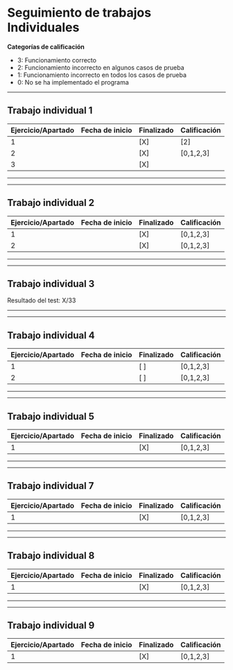 
# Seguimiento de trabajos Individuales


**Categorías de calificación**
- 3: Funcionamiento correcto
- 2: Funcionamiento incorrecto en algunos casos de prueba
- 1: Funcionamiento incorrecto en todos los casos de prueba
- 0: No se ha implementado el programa


____________
## Trabajo individual 1

| Ejercicio/Apartado   |  Fecha de inicio |Finalizado|Calificación |
| ----------- | ---------------- |--------- |-------------|
| 1           |                  | [X]      |[2]          |
| 2           |                  | [X]      |[0,1,2,3] |
| 3           |                  | [X]      |
________________

____________
## Trabajo individual 2

| Ejercicio/Apartado   |  Fecha de inicio |Finalizado|Calificación |
| ----------- | ---------------- |--------- |-------------|
| 1           |                  | [X]      |[0,1,2,3]         |
| 2           |                  | [X]      |[0,1,2,3] |
________________
____________
## Trabajo individual 3

Resultado del test:  X/33

_________

____________
## Trabajo individual 4

| Ejercicio/Apartado   |  Fecha de inicio |Finalizado|Calificación |
| ----------- | ---------------- |--------- |-------------|
| 1           |                  | [ ]      |[0,1,2,3]         |
| 2           |                  | [ ]      |[0,1,2,3] |
________________

_______________
## Trabajo individual 5

| Ejercicio/Apartado   |  Fecha de inicio |Finalizado|Calificación |
| ----------- | ---------------- |--------- |-------------|
| 1           |                  | [X]      |[0,1,2,3]         |
________________

_______________
## Trabajo individual 7

| Ejercicio/Apartado   |  Fecha de inicio |Finalizado|Calificación |
| ----------- | ---------------- |--------- |-------------|
| 1           |                  | [X]      |[0,1,2,3]         |
________________

_______________
## Trabajo individual 8

| Ejercicio/Apartado   |  Fecha de inicio |Finalizado|Calificación |
| ----------- | ---------------- |--------- |-------------|
| 1           |                  | [X]      |[0,1,2,3]         |
________________

_______________
## Trabajo individual 9

| Ejercicio/Apartado   |  Fecha de inicio |Finalizado|Calificación |
| ----------- | ---------------- |--------- |-------------|
| 1           |                  | [X]      |[0,1,2,3]         |
